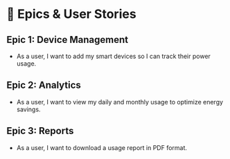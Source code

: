 # 🧱 Epics & User Stories

## Epic 1: Device Management
- As a user, I want to add my smart devices so I can track their power usage.

## Epic 2: Analytics
- As a user, I want to view my daily and monthly usage to optimize energy savings.

## Epic 3: Reports
- As a user, I want to download a usage report in PDF format.
